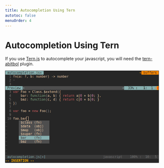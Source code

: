 ```yaml
---
title: Autocompletion Using Tern
autotoc: false
menuOrder: 4
---
```


# Autocompletion Using Tern

If you use [Tern.js][tern] to autocomplete your javascript, you will need the
[tern-abitbol][] plugin.

![Autocompletion Tern.js Abitbol](./images/autocompletion-ternjs-abitbol.png)

[tern-abitbol]: https://www.npmjs.com/package/tern-abitbol
[tern]: http://ternjs.net/
